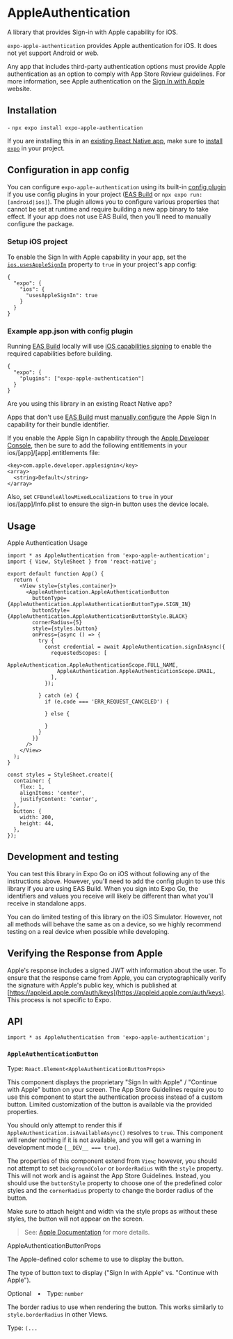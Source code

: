 # AppleAuthentication

A library that provides Sign-in with Apple capability for iOS.

`expo-apple-authentication` provides Apple authentication for iOS. It does not yet support Android or web.

Any app that includes third-party authentication options must provide Apple authentication as an option to comply with App Store Review guidelines. For more information, see Apple authentication on the [Sign In with Apple](https://developer.apple.com/sign-in-with-apple/) website.

## Installation

`-` `npx expo install expo-apple-authentication`

If you are installing this in an [existing React Native app](https://reactnative.dev/docs/integration-with-existing-apps), make sure to [install `expo`](https://docs.expo.dev/workflow/installing-expo-modules/) in your project.

## Configuration in app config

You can configure `expo-apple-authentication` using its built-in [config plugin](https://docs.expo.dev/guides/config-plugins/) if you use config plugins in your project ([EAS Build](https://docs.expo.dev/build/introduction/) or `npx expo run:[android|ios]`). The plugin allows you to configure various properties that cannot be set at runtime and require building a new app binary to take effect. If your app does not use EAS Build, then you'll need to manually configure the package.

### Setup iOS project

To enable the Sign In with Apple capability in your app, set the [`ios.usesAppleSignIn`](https://docs.expo.dev/versions/latest/config/app/#iosusessignin) property to `true` in your project's app config:

    {
      "expo": {
        "ios": {
          "usesAppleSignIn": true
        }
      }
    }
    

### Example app.json with config plugin

Running [EAS Build](https://docs.expo.dev/build/introduction/) locally will use [iOS capabilities signing](https://docs.expo.dev/build/ios-capabilities/) to enable the required capabilities before building.

    {
      "expo": {
        "plugins": ["expo-apple-authentication"]
      }
    }
    

Are you using this library in an existing React Native app?

Apps that don't use [EAS Build](https://docs.expo.dev/build/introduction/) must [manually configure](https://docs.expo.dev/guides/config-plugins/#manual-configuration) the Apple Sign In capability for their bundle identifier.

If you enable the Apple Sign In capability through the [Apple Developer Console](https://developer.apple.com/account/resources/identifiers/list), then be sure to add the following entitlements in your ios/[app]/[app].entitlements file:

    <key>com.apple.developer.applesignin</key>
    <array>
      <string>Default</string>
    </array>
    

Also, set `CFBundleAllowMixedLocalizations` to `true` in your ios/[app]/Info.plist to ensure the sign-in button uses the device locale.

## Usage

Apple Authentication Usage

    import * as AppleAuthentication from 'expo-apple-authentication';
    import { View, StyleSheet } from 'react-native';
    
    export default function App() {
      return (
        <View style={styles.container}>
          <AppleAuthentication.AppleAuthenticationButton
            buttonType={AppleAuthentication.AppleAuthenticationButtonType.SIGN_IN}
            buttonStyle={AppleAuthentication.AppleAuthenticationButtonStyle.BLACK}
            cornerRadius={5}
            style={styles.button}
            onPress={async () => {
              try {
                const credential = await AppleAuthentication.signInAsync({
                  requestedScopes: [
                    AppleAuthentication.AppleAuthenticationScope.FULL_NAME,
                    AppleAuthentication.AppleAuthenticationScope.EMAIL,
                  ],
                });
                
              } catch (e) {
                if (e.code === 'ERR_REQUEST_CANCELED') {
                  
                } else {
                  
                }
              }
            }}
          />
        </View>
      );
    }
    
    const styles = StyleSheet.create({
      container: {
        flex: 1,
        alignItems: 'center',
        justifyContent: 'center',
      },
      button: {
        width: 200,
        height: 44,
      },
    });
    

## Development and testing

You can test this library in Expo Go on iOS without following any of the instructions above. However, you'll need to add the config plugin to use this library if you are using EAS Build. When you sign into Expo Go, the identifiers and values you receive will likely be different than what you'll receive in standalone apps.

You can do limited testing of this library on the iOS Simulator. However, not all methods will behave the same as on a device, so we highly recommend testing on a real device when possible while developing.

## Verifying the Response from Apple

Apple's response includes a signed JWT with information about the user. To ensure that the response came from Apple, you can cryptographically verify the signature with Apple's public key, which is published at [https://appleid.apple.com/auth/keys](https://appleid.apple.com/auth/keys). This process is not specific to Expo.

## API

    import * as AppleAuthentication from 'expo-apple-authentication';
    

### `AppleAuthenticationButton`

Type: `React.Element<AppleAuthenticationButtonProps>`

This component displays the proprietary "Sign In with Apple" / "Continue with Apple" button on your screen. The App Store Guidelines require you to use this component to start the authentication process instead of a custom button. Limited customization of the button is available via the provided properties.

You should only attempt to render this if `AppleAuthentication.isAvailableAsync()` resolves to `true`. This component will render nothing if it is not available, and you will get a warning in development mode (`__DEV__ === true`).

The properties of this component extend from `View`; however, you should not attempt to set `backgroundColor` or `borderRadius` with the `style` property. This will not work and is against the App Store Guidelines. Instead, you should use the `buttonStyle` property to choose one of the predefined color styles and the `cornerRadius` property to change the border radius of the button.

Make sure to attach height and width via the style props as without these styles, the button will not appear on the screen.

> See: [Apple Documentation](https://developer.apple.com/documentation/authenticationservices/asauthorizationappleidbutton) for more details.

AppleAuthenticationButtonProps

The Apple-defined color scheme to use to display the button.

The type of button text to display ("Sign In with Apple" vs. "Continue with Apple").

Optional • Type: `number`

The border radius to use when rendering the button. This works similarly to `style.borderRadius` in other Views.

Type: `(...`

